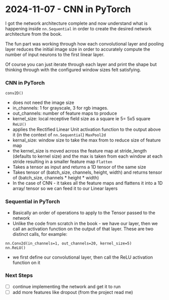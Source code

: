 # 2024-11-07 - CNN in PyTorch

I got the network architecture complete and now understand what is happening inside `nn.Sequential` in order to create the desired network architecture from the book.

The fun part was working through how each convolutional layer and pooling layer reduces the initial image size in order to accurately compute the number of input neurons to the first linear layer.

Of course you can just iterate through each layer and print the shape but thinking through with the configured window sizes felt satisfying.



### CNN in PyTorch
`conv2D()` 
- does not need the image size
- in_channels: 1 for grayscale, 3 for rgb images.
- out_channels: number of feature maps to produce
- kernel_size: local receptive field size as a square ie 5= 5x5 square
`ReLU()`
- applies the Rectified Linear Unit activation function to the output above it (in the context of `nn.Sequential`)
`MaxPool2d`
- kernal_size: window size to take the max from to reduce size of feature map
- the kernel_size is moved across the feature map at stride_length (defaults to kernel size) and the max is taken from each window at each stride resulting in a smaller feature map
`Flatten`
- Takes a tensor as input and returns a 1D tensor of the same size
- Takes tensor of (batch_size, channels, height, width) and returns tensor of (batch_size, channels * height * width)
- In the case of CNN - it takes all the feature maps and flattens it into a 1D array/ tensor so we can feed it to our Linear layers

### Sequential in PyTorch
- Basically an order of operations to apply to the Tensor passed to the network
- Unlike the code from scratch in the book - we have our layer, then we call an activation function on the output of that layer. These are two distinct calls, for example:

```
nn.Conv2d(in_channels=1, out_channels=20, kernel_size=5)
nn.ReLU()
```

- we first define our convolutional layer, then call the ReLU activation function on it


### Next Steps
- [ ] continue implementing the network and get it to run
- [ ] add more features like dropout (from the project read me)